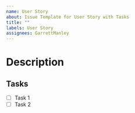 ```yaml
---
name: User Story
about: Issue Template for User Story with Tasks
title: ""
labels: User Story
assignees: GarrettManley
---
```


# Description

## Tasks

- [ ] Task 1
- [ ] Task 2
